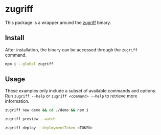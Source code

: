 # zugriff

This package is a wrapper around the [zugriff](https://crates.io/crates/zugriff) binary.

## Install

After installation, the binary can be accessed through the `zugriff` command.

```zsh
npm i --global zugriff
```

## Usage

These examples only include a subset of available commands and options. Run `zugriff --help` or `zugriff <command> --help` to retrieve more information.

```zsh
zugriff new demo && cd ./demo && npm i
```

```zsh
zugriff preview --watch
```

```zsh
zugriff deploy --deploymentToken <TOKEN>
```
